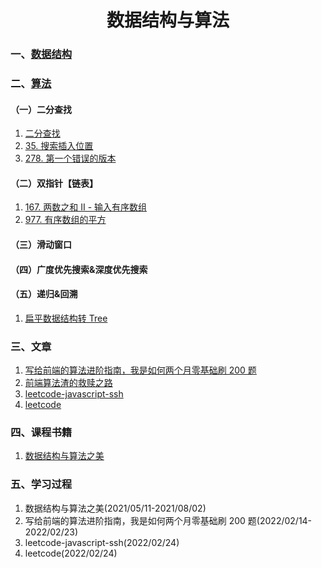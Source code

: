 # <center>数据结构与算法</center>

### 一、[数据结构](1.数据结构/index.md)

### 二、[算法](2.算法/index.md)

#### （一）二分查找

1. [二分查找](2.算法/二分查找/二分查找.md)
2. [35. 搜索插入位置](2.算法/二分查找/35.搜索插入位置.md)
3. [278. 第一个错误的版本](2.算法/二分查找/278.第一个错误的版本.md)

#### （二）双指针【链表】

1. [167. 两数之和 II - 输入有序数组](2.算法/双指针/167.%20两数之和%20II%20-%20输入有序数组.md)
2. [977. 有序数组的平方](2.算法/双指针/977.%20有序数组的平方.md)

#### （三）滑动窗口

#### （四）广度优先搜索&深度优先搜索

#### （五）递归&回溯

1. [扁平数据结构转 Tree](./扁平数据结构转Tree.md)

### 三、文章

1. [写给前端的算法进阶指南，我是如何两个月零基础刷 200 题](./写给前端的算法进阶指南，我是如何两个月零基础刷200题/写给前端的算法进阶指南，我是如何两个月零基础刷200题.md)
2. [前端算法渣的救赎之路](./前端算法渣的救赎之路/index.md)
3. [leetcode-javascript-ssh](./leetcode-javascript-ssh/leetcode-javascript-ssh.md)
4. [leetcode](./leetcode/index.md)

### 四、课程书籍

1. [数据结构与算法之美](./数据结构与算法之美/index.md)

### 五、学习过程

1. 数据结构与算法之美(2021/05/11-2021/08/02)
2. 写给前端的算法进阶指南，我是如何两个月零基础刷 200 题(2022/02/14-2022/02/23)
3. leetcode-javascript-ssh(2022/02/24)
4. leetcode(2022/02/24)
